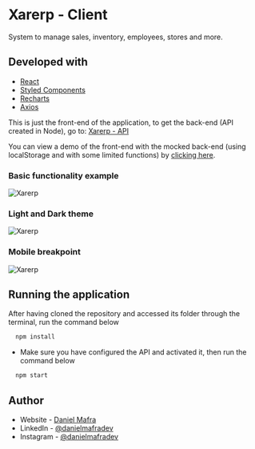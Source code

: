 # Xarerp - Client

System to manage sales, inventory, employees, stores and more.

## Developed with

* [React](https://reactjs.org/)
* [Styled Components](https://styled-components.com/)
* [Recharts](https://recharts.org/en-US/)
* [Axios](https://axios-http.com/)

This is just the front-end of the application, to get the back-end (API created in Node), go to: [Xarerp - API](https://github.com/DanielMafra/xarerp-api)

You can view a demo of the front-end with the mocked back-end (using localStorage and with some limited functions) by [clicking here](https://danielmafra.github.io/xarerp/).

### Basic functionality example

![Xarerp](https://i.imgur.com/qvl8FZG.gif)

### Light and Dark theme

![Xarerp](https://i.imgur.com/5E34E2J.gif)

### Mobile breakpoint

![Xarerp](https://i.imgur.com/hdgFLyS.gif)

## Running the application

After having cloned the repository and accessed its folder through the terminal, run the command below

```bash
  npm install
```

* Make sure you have configured the API and activated it, then run the command below

```bash
  npm start
```

## Author

- Website - [Daniel Mafra](https://danielmafra.github.io)
- LinkedIn - [@danielmafradev](https://linkedin.com/in/danielmafradev)
- Instagram - [@danielmafradev](https://instagram.com/danielmafradev)
